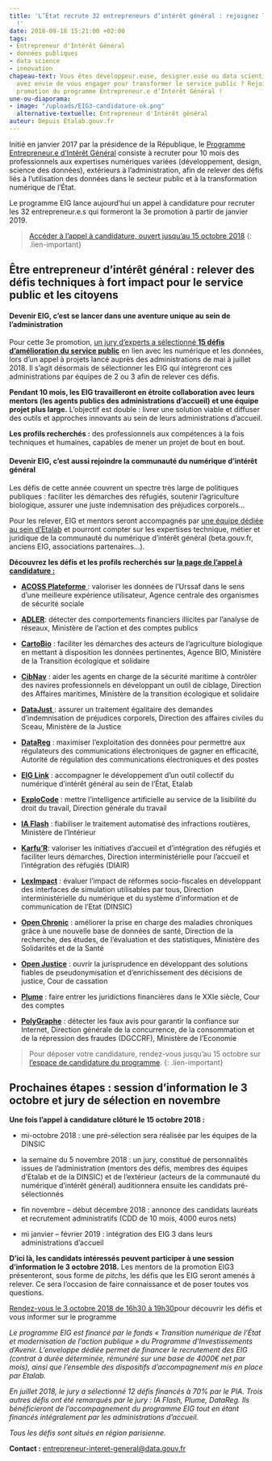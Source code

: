 ```yaml
---
title: 'L’État recrute 32 entrepreneurs d’intérêt général : rejoignez la 3e promotion
  !'
date: 2018-09-18 15:21:00 +02:00
tags:
- Entrepreneur d'Intérêt Général
- données publiques
- data science
- innovation
chapeau-text: Vous êtes développeur.euse, designer.euse ou data scientist, et vous
  avez envie de vous engager pour transformer le service public ? Rejoignez la 3e
  promotion du programme Entrepreneur.e d’Intérêt Général !
une-ou-diaporama:
- image: "/uploads/EIG3-candidature-ok.png"
  alternative-textuelle: Entrepreneur d'Intérêt général
auteur: Depuis Etalab.gouv.fr
---
```


Initié en janvier 2017 par la présidence de la République, le [Programme Entrepreneur.e d’Intérêt Général](https://entrepreneur-interet-general.etalab.gouv.fr/) consiste à recruter pour 10 mois des professionnels aux expertises numériques variées (développement, design, science des données), extérieurs à l’administration, afin de relever des défis liés à l’utilisation des données dans le secteur public et à la transformation numérique de l’État.

Le programme EIG lance aujourd’hui un appel à candidature pour recruter les 32 entrepreneur.e.s qui formeront la 3e promotion à partir de janvier 2019.

> [Accéder à l’appel à candidature, ouvert jusqu’au 15 octobre 2018](https://entrepreneur-interet-general.etalab.gouv.fr/candidature-eig.html)
{: .lien-important}

## Être entrepreneur d’intérêt général : relever des défis techniques à fort impact pour le service public et les citoyens


#### Devenir EIG, c’est se lancer dans une aventure unique au sein de l’administration

Pour cette 3e promotion, [un jury d’experts a sélectionné ](https://www.etalab.gouv.fr/entrepreneur-e-dinteret-general-3eme-promotion-decouvrez-les-15-defis-laureats)**[15 défis d’amélioration du service public](https://www.etalab.gouv.fr/entrepreneur-e-dinteret-general-3eme-promotion-decouvrez-les-15-defis-laureats)** en lien avec les numérique et les données, lors d’un appel à projets lancé auprès des administrations de mai à juillet 2018. Il s’agit désormais de sélectionner les EIG qui intègreront ces administrations par équipes de 2 ou 3 afin de relever ces défis.

**Pendant 10 mois, les EIG travailleront en étroite collaboration avec leurs mentors (les agents publics des administrations d’accueil) et une équipe projet plus large.** L’objectif est double : livrer une solution viable et diffuser des outils et approches innovants au sein de leurs administrations d’accueil.

**Les profils recherchés :** des professionnels aux compétences à la fois techniques et humaines, capables de mener un projet de bout en bout.

#### Devenir EIG, c’est aussi rejoindre la communauté du numérique d’intérêt général

Les défis de cette année couvrent un spectre très large de politiques publiques : faciliter les démarches des réfugiés, soutenir l’agriculture biologique, assurer une juste indemnisation des préjudices corporels…

Pour les relever, EIG et mentors seront accompagnés par [une équipe dédiée au sein d’Etalab](https://entrepreneur-interet-general.etalab.gouv.fr/accompagnement.html) et pourront compter sur les expertises technique, métier et juridique de la communauté du numérique d’intérêt général (beta.gouv.fr, anciens EIG, associations partenaires…).

**Découvrez les défis et les profils recherchés sur [la page de l’appel à candidature :](https://entrepreneur-interet-general.etalab.gouv.fr/candidature-eig.html)**

* **[ACOSS Plateforme](https://entrepreneur-interet-general.etalab.gouv.fr/defis/2019/acossplateforme.html)**[ ](https://entrepreneur-interet-general.etalab.gouv.fr/defis/2019/acossplateforme.html): valoriser les données de l’Urssaf dans le sens d’une meilleure expérience utilisateur, Agence centrale des organismes de sécurité sociale

* **[ADLER](https://entrepreneur-interet-general.etalab.gouv.fr/defis/2019/adler.html)**: détecter des comportements financiers illicites par l’analyse de réseaux, Ministère de l’action et des comptes publics

* **[CartoBio](https://entrepreneur-interet-general.etalab.gouv.fr/defis/2019/cartobio.html)** : faciliter les démarches des acteurs de l’agriculture biologique en mettant à disposition les données pertinentes, Agence BIO, Ministère de la Transition écologique et solidaire

* **[CibNav](https://entrepreneur-interet-general.etalab.gouv.fr/defis/2019/cibnav.html)** : aider les agents en charge de la sécurité maritime à contrôler des navires professionnels en développant un outil de ciblage, Direction des Affaires maritimes, Ministère de la transition écologique et solidaire

* **[DataJust](https://entrepreneur-interet-general.etalab.gouv.fr/defis/2019/datajust.html)**[ ](https://entrepreneur-interet-general.etalab.gouv.fr/defis/2019/datajust.html): assurer un traitement égalitaire des demandes d’indemnisation de préjudices corporels, Direction des affaires civiles du Sceau, Ministère de la Justice

* **[DataReg](https://entrepreneur-interet-general.etalab.gouv.fr/defis/2019/datareg.html)** : maximiser l’exploitation des données pour permettre aux régulateurs des communications électroniques de gagner en efficacité, Autorité de régulation des communications électroniques et des postes

* **[EIG Link](https://entrepreneur-interet-general.etalab.gouv.fr/defis/2019/eiglink.html)** : accompagner le développement d’un outil collectif du numérique d’intérêt général au sein de l’État, Etalab

* **[ExploCode](https://entrepreneur-interet-general.etalab.gouv.fr/defis/2019/explocode.html)** : mettre l’intelligence artificielle au service de la lisibilité du droit du travail, Direction générale du travail

* **[IA Flash](https://entrepreneur-interet-general.etalab.gouv.fr/defis/2019/iaflash.html)** : fiabiliser le traitement automatisé des infractions routières, Ministère de l’Intérieur

* **[Karfu’R](https://entrepreneur-interet-general.etalab.gouv.fr/defis/2019/karfur.html)**: valoriser les initiatives d’accueil et d’intégration des réfugiés et faciliter leurs démarches, Direction interministérielle pour l’accueil et l’intégration des réfugiés (DIAIR)

* **[LexImpact](https://entrepreneur-interet-general.etalab.gouv.fr/defis/2019/leximpact.html)** : évaluer l’impact de réformes socio-fiscales en développant des interfaces de simulation utilisables par tous, Direction interministérielle du numérique et du système d’information et de communication de l’Etat (DINSIC)

* **[Open Chronic](https://entrepreneur-interet-general.etalab.gouv.fr/defis/2019/openchronic.html)** : améliorer la prise en charge des maladies chroniques grâce à une nouvelle base de données de santé, Direction de la recherche, des études, de l’évaluation et des statistiques, Ministère des Solidarités et de la Santé

* **[Open Justice](https://entrepreneur-interet-general.etalab.gouv.fr/defis/2019/openjustice.html)** : ouvrir la jurisprudence en développant des solutions fiables de pseudonymisation et d’enrichissement des décisions de justice, Cour de cassation

* **[Plume](https://entrepreneur-interet-general.etalab.gouv.fr/defis/2019/plume.html)** : faire entrer les juridictions financières dans le XXIe siècle, Cour des comptes

* **[PolyGraphe](https://entrepreneur-interet-general.etalab.gouv.fr/defis/2019/polygraphe.html)** : détecter les faux avis pour garantir la confiance sur Internet, Direction générale de la concurrence, de la consommation et de la répression des fraudes (DGCCRF), Ministère de l’Economie

> Pour déposer votre candidature, rendez-vous jusqu’au 15 octobre sur [l’espace de candidature du programme](https://entrepreneur-interet-general.etalab.gouv.fr/candidature-eig.html).
{: .lien-important}

## Prochaines étapes : session d’information le 3 octobre et jury de sélection en novembre

**Une fois l’appel à candidature clôturé le 15 octobre 2018 :**

* mi-octobre 2018 : une pré-sélection sera réalisée par les équipes de la DINSIC

* la semaine du 5 novembre 2018 : un jury, constitué de personnalités issues de l’administration (mentors des défis, membres des équipes d’Etalab et de la DINSIC) et de l’extérieur (acteurs de la communauté du numérique d’intérêt général) auditionnera ensuite les candidats pré-sélectionnés

* fin novembre – début décembre 2018 : annonce des candidats lauréats et recrutement administratifs (CDD de 10 mois, 4000 euros nets)

* mi janvier – février 2019 : intégration des EIG 3 dans leurs administrations d’accueil

**D’ici là, les candidats intéressés peuvent participer à une session d’information le 3 octobre 2018.** Les mentors de la promotion EIG3 présenteront, sous forme de *pitchs*, les défis que les EIG seront amenés à relever. Ce sera l’occasion de faire connaissance et de poser toutes vos questions.

[Rendez-vous le 3 octobre 2018 de 16h30 à 19h30](https://etalab-eig3.eventbrite.fr)pour découvrir les défis et vous informer sur le programme

*Le programme EIG est financé par le fonds « Transition numérique de l’État et modernisation de l’action publique » du Programme d’Investissements d’Avenir. L’enveloppe dédiée permet de financer le recrutement des EIG (contrat à durée déterminée, rémunéré sur une base de 4000€ net par mois), ainsi que l’ensemble des dispositifs d’accompagnement mis en place par Etalab.*

*En juillet 2018, le jury a sélectionné 12 défis financés à 70% par le PIA. Trois autres défis ont été remarqués par le jury : IA Flash, Plume, DataReg. Ils bénéficieront de l’accompagnement du programme EIG tout en étant financés intégralement par les administrations d’accueil.*

*Tous les défis sont situés en région parisienne.*

**Contact :** [entrepreneur-interet-general@data.gouv.fr](mailto:entrepreneur-interet-general@data.gouv.fr)
